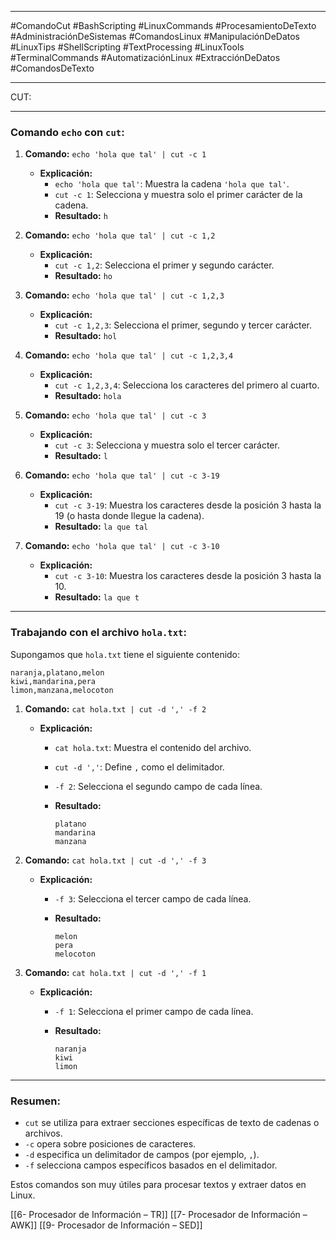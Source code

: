 
---

#ComandoCut #BashScripting #LinuxCommands #ProcesamientoDeTexto #AdministraciónDeSistemas #ComandosLinux #ManipulaciónDeDatos #LinuxTips #ShellScripting #TextProcessing #LinuxTools #TerminalCommands #AutomatizaciónLinux #ExtracciónDeDatos #ComandosDeTexto

---

CUT:

---

### Comando `echo` con `cut`:

1. **Comando:** `echo 'hola que tal' | cut -c 1`
    
    - **Explicación:**
        - `echo 'hola que tal'`: Muestra la cadena `'hola que tal'`.
        - `cut -c 1`: Selecciona y muestra solo el primer carácter de la cadena.
        - **Resultado:** `h`
2. **Comando:** `echo 'hola que tal' | cut -c 1,2`
    
    - **Explicación:**
        - `cut -c 1,2`: Selecciona el primer y segundo carácter.
        - **Resultado:** `ho`
3. **Comando:** `echo 'hola que tal' | cut -c 1,2,3`
    
    - **Explicación:**
        - `cut -c 1,2,3`: Selecciona el primer, segundo y tercer carácter.
        - **Resultado:** `hol`
4. **Comando:** `echo 'hola que tal' | cut -c 1,2,3,4`
    
    - **Explicación:**
        - `cut -c 1,2,3,4`: Selecciona los caracteres del primero al cuarto.
        - **Resultado:** `hola`
5. **Comando:** `echo 'hola que tal' | cut -c 3`
    
    - **Explicación:**
        - `cut -c 3`: Selecciona y muestra solo el tercer carácter.
        - **Resultado:** `l`
6. **Comando:** `echo 'hola que tal' | cut -c 3-19`
    
    - **Explicación:**
        - `cut -c 3-19`: Muestra los caracteres desde la posición 3 hasta la 19 (o hasta donde llegue la cadena).
        - **Resultado:** `la que tal`
7. **Comando:** `echo 'hola que tal' | cut -c 3-10`
    
    - **Explicación:**
        - `cut -c 3-10`: Muestra los caracteres desde la posición 3 hasta la 10.
        - **Resultado:** `la que t`

---

### Trabajando con el archivo `hola.txt`:

Supongamos que `hola.txt` tiene el siguiente contenido:

```
naranja,platano,melon
kiwi,mandarina,pera
limon,manzana,melocoton
```

1. **Comando:** `cat hola.txt | cut -d ',' -f 2`
    
    - **Explicación:**
        - `cat hola.txt`: Muestra el contenido del archivo.
        - `cut -d ','`: Define `,` como el delimitador.
        - `-f 2`: Selecciona el segundo campo de cada línea.
        - **Resultado:**
            
            ```
            platano
            mandarina
            manzana
            ```
            
2. **Comando:** `cat hola.txt | cut -d ',' -f 3`
    
    - **Explicación:**
        - `-f 3`: Selecciona el tercer campo de cada línea.
        - **Resultado:**
            
            ```
            melon
            pera
            melocoton
            ```
            
3. **Comando:** `cat hola.txt | cut -d ',' -f 1`
    
    - **Explicación:**
        - `-f 1`: Selecciona el primer campo de cada línea.
        - **Resultado:**
            
            ```
            naranja
            kiwi
            limon
            ```
            

---

### Resumen:

- `cut` se utiliza para extraer secciones específicas de texto de cadenas o archivos.
- `-c` opera sobre posiciones de caracteres.
- `-d` especifica un delimitador de campos (por ejemplo, `,`).
- `-f` selecciona campos específicos basados en el delimitador.

Estos comandos son muy útiles para procesar textos y extraer datos en Linux.



[[6- Procesador de Información – TR]]
[[7- Procesador de Información – AWK]]
[[9- Procesador de Información – SED]]
